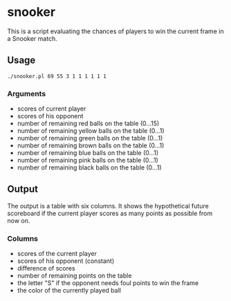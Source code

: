 # snooker

This is a script evaluating the chances of players to win the current frame in a
Snooker match.

## Usage

`./snooker.pl 69 55 3 1 1 1 1 1 1`

### Arguments

- scores of current player
- scores of his opponent
- number of remaining red balls on the table (0...15)
- number of remaining yellow balls on the table (0...1)
- number of remaining green balls on the table (0...1)
- number of remaining brown balls on the table (0...1)
- number of remaining blue balls on the table (0...1)
- number of remaining pink balls on the table (0...1)
- number of remaining black balls on the table (0...1)

## Output

The output is a table with six columns. It shows the hypothetical future
scoreboard if the current player scores as many points as possible from now on.

### Columns

- scores of the current player
- scores of his opponent (constant)
- difference of scores
- number of remaining points on the table
- the letter "S" if the opponent needs foul points to win the frame
- the color of the currently played ball
